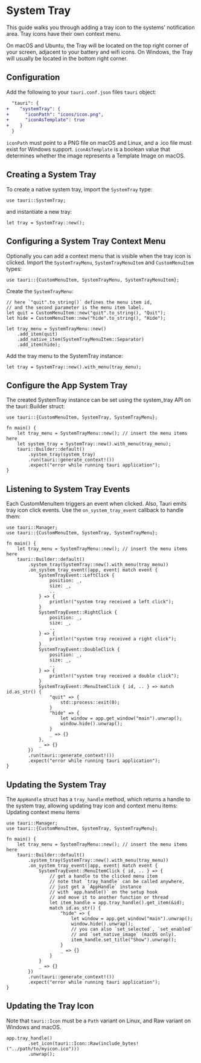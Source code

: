 # System Tray

This guide walks you through adding a tray icon to the systems' notification
area. Tray icons have their own context menu.

On macOS and Ubuntu, the Tray will be located on the top right corner of your
screen, adjacent to your battery and wifi icons. On Windows, the Tray will
usually be located in the bottom right corner.

## Configuration

Add the following to your `tauri.conf.json` files `tauri` object:

```diff
  "tauri": {
+    "systemTray": {
+      "iconPath": "icons/icon.png",
+      "iconAsTemplate": true
+    }
  }
```

`iconPath` must point to a PNG file on macOS and Linux, and a .ico file must
exist for Windows support. `iconAsTemplate` is a boolean value that determines
whether the image represents a Template Image on macOS.

## Creating a System Tray

To create a native system tray, import the `SystemTray` type:

```rust,ignore
use tauri::SystemTray;
```

and instantiate a new tray:

```rust,ignore
let tray = SystemTray::new();
```

## Configuring a System Tray Context Menu

Optionally you can add a context menu that is visible when the tray icon is
clicked. Import the `SystemTrayMenu`, `SystemTrayMenuItem` and `CustomMenuItem`
types:

```rust,ignore
use tauri::{CustomMenuItem, SystemTrayMenu, SystemTrayMenuItem};
```

Create the `SystemTrayMenu`:

```rust,ignore
// here `"quit".to_string()` defines the menu item id,
// and the second parameter is the menu item label.
let quit = CustomMenuItem::new("quit".to_string(), "Quit");
let hide = CustomMenuItem::new("hide".to_string(), "Hide");

let tray_menu = SystemTrayMenu::new()
    .add_item(quit)
    .add_native_item(SystemTrayMenuItem::Separator)
    .add_item(hide);
```

Add the tray menu to the SystemTray instance:

```rust,ignore
let tray = SystemTray::new().with_menu(tray_menu);
```

## Configure the App System Tray

The created SystemTray instance can be set using the system_tray API on the
tauri::Builder struct:

```rust,ignore
use tauri::{CustomMenuItem, SystemTray, SystemTrayMenu};

fn main() {
    let tray_menu = SystemTrayMenu::new(); // insert the menu items here
    let system_tray = SystemTray::new().with_menu(tray_menu);
    tauri::Builder::default()
        .system_tray(system_tray)
        .run(tauri::generate_context!())
        .expect("error while running tauri application");
}
```

## Listening to System Tray Events

Each CustomMenuItem triggers an event when clicked. Also, Tauri emits tray icon
click events. Use the `on_system_tray_event` callback to handle them:

```rust,ignore
use tauri::Manager;
use tauri::{CustomMenuItem, SystemTray, SystemTrayMenu};

fn main() {
    let tray_menu = SystemTrayMenu::new(); // insert the menu items here
    tauri::Builder::default()
        .system_tray(SystemTray::new().with_menu(tray_menu))
        .on_system_tray_event(|app, event| match event {
            SystemTrayEvent::LeftClick {
                position: _,
                size: _,
                ..
            } => {
                println!("system tray received a left click");
            }
            SystemTrayEvent::RightClick {
                position: _,
                size: _,
                ..
            } => {
                println!("system tray received a right click");
            }
            SystemTrayEvent::DoubleClick {
                position: _,
                size: _,
                ..
            } => {
                println!("system tray received a double click");
            }
            SystemTrayEvent::MenuItemClick { id, .. } => match id.as_str() {
                "quit" => {
                    std::process::exit(0);
                }
                "hide" => {
                    let window = app.get_window("main").unwrap();
                    window.hide().unwrap();
                }
                _ => {}
            },
            _ => {}
        })
        .run(tauri::generate_context!())
        .expect("error while running tauri application");
}
```

## Updating the System Tray

The `AppHandle` struct has a `tray_handle` method, which returns a handle to the
system tray, allowing updating tray icon and context menu items: Updating
context menu items

```rust,ignore
use tauri::Manager;
use tauri::{CustomMenuItem, SystemTray, SystemTrayMenu};

fn main() {
    let tray_menu = SystemTrayMenu::new(); // insert the menu items here
    tauri::Builder::default()
        .system_tray(SystemTray::new().with_menu(tray_menu))
        .on_system_tray_event(|app, event| match event {
            SystemTrayEvent::MenuItemClick { id, .. } => {
                // get a handle to the clicked menu item
                // note that `tray_handle` can be called anywhere,
                // just get a `AppHandle` instance 
                // with `app.handle()` on the setup hook
                // and move it to another function or thread
                let item_handle = app.tray_handle().get_item(&id);
                match id.as_str() {
                    "hide" => {
                        let window = app.get_window("main").unwrap();
                        window.hide().unwrap();
                        // you can also `set_selected`, `set_enabled` 
                        // and `set_native_image` (macOS only).
                        item_handle.set_title("Show").unwrap();
                    }
                    _ => {}
                }
            }
            _ => {}
        })
        .run(tauri::generate_context!())
        .expect("error while running tauri application");
}
```

## Updating the Tray Icon

Note that `tauri::Icon` must be a `Path` variant on Linux, and Raw variant on
Windows and macOS.

```rust,ignore
app.tray_handle()
        .set_icon(tauri::Icon::Raw(include_bytes!("../path/to/myicon.ico")))
        .unwrap();
```
